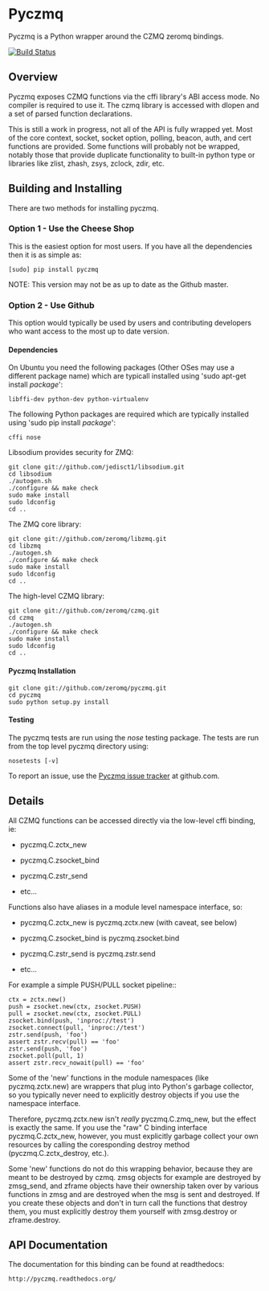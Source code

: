 # Pyczmq
Pyczmq is a Python wrapper around the CZMQ zeromq bindings.

[![Build Status](https://travis-ci.org/zeromq/pyczmq.png?branch=master)](https://travis-ci.org/zeromq/pyczmq)

## Overview

Pyczmq exposes CZMQ functions via the cffi library's ABI access mode.  No compiler is required to use it.  The czmq library is accessed with dlopen and a set of parsed function declarations.

This is still a work in progress, not all of the API is fully wrapped yet. Most of the core context, socket, socket option, polling, beacon, auth, and cert functions are provided. Some functions will probably not be wrapped, notably those that provide duplicate functionality to built-in python type or libraries like zlist, zhash, zsys, zclock, zdir, etc.


## Building and Installing

There are two methods for installing pyczmq.

### Option 1 - Use the Cheese Shop

This is the easiest option for most users. If you have all the dependencies then it is as simple as:

    [sudo] pip install pyczmq

NOTE: This version may not be as up to date as the Github master.


### Option 2 - Use Github

This option would typically be used by users and contributing developers who want access to the most up to date version.


#### Dependencies

On Ubuntu you need the following packages (Other OSes may use a different package name) which are typicall installed using 'sudo apt-get install _package_':

    libffi-dev python-dev python-virtualenv

The following Python packages are required which are typically installed using 'sudo pip install _package_':

    cffi nose

Libsodium provides security for ZMQ:

    git clone git://github.com/jedisct1/libsodium.git
    cd libsodium
    ./autogen.sh
    ./configure && make check
    sudo make install
    sudo ldconfig
    cd ..

The ZMQ core library:

    git clone git://github.com/zeromq/libzmq.git
    cd libzmq
    ./autogen.sh
    ./configure && make check
    sudo make install
    sudo ldconfig
    cd ..

The high-level CZMQ library:

    git clone git://github.com/zeromq/czmq.git
    cd czmq
    ./autogen.sh
    ./configure && make check
    sudo make install
    sudo ldconfig
    cd ..


#### Pyczmq Installation

    git clone git://github.com/zeromq/pyczmq.git
    cd pyczmq
    sudo python setup.py install


#### Testing

The pyczmq tests are run using the *nose* testing package. The tests are run from the top level pyczmq directory using:

    nosetests [-v]


To report an issue, use the [Pyczmq issue tracker](https://github.com/zeromq/pyczmq/issues) at github.com.

## Details

All CZMQ functions can be accessed directly via the low-level cffi
binding, ie:

  - pyczmq.C.zctx_new

  - pyczmq.C.zsocket_bind

  - pyczmq.C.zstr_send

  - etc...

Functions also have aliases in a module level namespace interface, so:

  - pyczmq.C.zctx_new is pyczmq.zctx.new (with caveat, see below)

  - pyczmq.C.zsocket_bind is pyczmq.zsocket.bind

  - pyczmq.C.zstr_send is pyczmq.zstr.send

  - etc...

For example a simple PUSH/PULL socket pipeline::

    ctx = zctx.new()
    push = zsocket.new(ctx, zsocket.PUSH)
    pull = zsocket.new(ctx, zsocket.PULL)
    zsocket.bind(push, 'inproc://test')
    zsocket.connect(pull, 'inproc://test')
    zstr.send(push, 'foo')
    assert zstr.recv(pull) == 'foo'
    zstr.send(push, 'foo')
    zsocket.poll(pull, 1)
    assert zstr.recv_nowait(pull) == 'foo'

Some of the 'new' functions in the module namespaces (like pyczmq.zctx.new) are wrappers that plug into Python's garbage collector, so you typically never need to explicitly destroy objects if you use the namespace interface.

Therefore, pyczmq.zctx.new isn't *really* pyczmq.C.zmq_new, but the effect is exactly the same.  If you use the "raw" C binding interface pyczmq.C.zctx_new, however, you must explicitly garbage collect your own resources by calling the coresponding destroy method (pyczmq.C.zctx_destroy, etc.).

Some 'new' functions do not do this wrapping behavior, because they are meant to be destroyed by czmq. zmsg objects for example are destroyed by zmsg_send, and zframe objects have their ownership taken over by various functions in zmsg and are destroyed when the msg is sent and destroyed.  If you create these objects and don't in turn call the functions that destroy them, you must explicitly destroy them yourself with zmsg.destroy or zframe.destroy.


## API Documentation

The documentation for this binding can be found at readthedocs:

    http://pyczmq.readthedocs.org/

